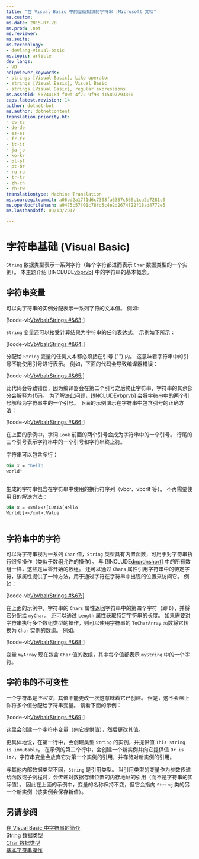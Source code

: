 ```yaml
---
title: "在 Visual Basic 中的基础知识的字符串 |Microsoft 文档"
ms.custom: 
ms.date: 2015-07-20
ms.prod: .net
ms.reviewer: 
ms.suite: 
ms.technology:
- devlang-visual-basic
ms.topic: article
dev_langs:
- VB
helpviewer_keywords:
- strings [Visual Basic], Like operator
- strings [Visual Basic], Visual Basic
- strings [Visual Basic], regular expressions
ms.assetid: 5674418d-f00d-4f72-9f98-d15897793350
caps.latest.revision: 14
author: dotnet-bot
ms.author: dotnetcontent
translation.priority.ht:
- cs-cz
- de-de
- es-es
- fr-fr
- it-it
- ja-jp
- ko-kr
- pl-pl
- pt-br
- ru-ru
- tr-tr
- zh-cn
- zh-tw
translationtype: Machine Translation
ms.sourcegitcommit: a06bd2a17f1d6c7308fa6337c866c1ca2e7281c0
ms.openlocfilehash: a9475c57f01c78fd5c4e2d2674f22f18ad4772e5
ms.lasthandoff: 03/13/2017

---
```

# <a name="string-basics-in-visual-basic"></a>字符串基础 (Visual Basic)
`String` 数据类型表示一系列字符（每个字符都进而表示 `Char` 数据类型的一个实例）。 本主题介绍 [!INCLUDE[vbprvb](../../../../csharp/programming-guide/concepts/linq/includes/vbprvb_md.md)] 中的字符串的基本概念。  
  
## <a name="string-variables"></a>字符串变量  
 可以向字符串的实例分配表示一系列字符的文本值。 例如:   
  
 [!code-vb[VbVbalrStrings #&63;](../../../../visual-basic/language-reference/functions/codesnippet/VisualBasic/string-basics_1.vb)]  
  
 `String` 变量还可以接受计算结果为字符串的任何表达式。 示例如下所示：  
  
 [!code-vb[VbVbalrStrings #&64;](../../../../visual-basic/language-reference/functions/codesnippet/VisualBasic/string-basics_2.vb)]  
  
 分配给 `String` 变量的任何文本都必须括在引号 ("") 内。 这意味着字符串中的引号不能使用引号进行表示。 例如，下面的代码会导致编译器错误：  
  
 [!code-vb[VbVbalrStrings #&65;](../../../../visual-basic/language-reference/functions/codesnippet/VisualBasic/string-basics_3.vb)]  
  
 此代码会导致错误，因为编译器会在第二个引号之后终止字符串，字符串的其余部分会解释为代码。 为了解决此问题，[!INCLUDE[vbprvb](../../../../csharp/programming-guide/concepts/linq/includes/vbprvb_md.md)] 会将字符串中的两个引号解释为字符串中的一个引号。 下面的示例演示在字符串中包含引号的正确方法：  
  
 [!code-vb[VbVbalrStrings #&66;](../../../../visual-basic/language-reference/functions/codesnippet/VisualBasic/string-basics_4.vb)]  
  
 在上面的示例中，字词 `Look` 前面的两个引号会成为字符串中的一个引号。 行尾的三个引号表示字符串中的一个引号和字符串终止符。  
  
 字符串可以包含多行：  
  
```vb  
Dim x = "hello  
world"  
  
```  
  
 生成的字符串包含在字符串中使用的换行符序列（vbcr、vbcrlf 等）。  不再需要使用旧的解决方法：  
  
```vb  
Dim x = <xml><![CDATA[Hello  
World]]></xml>.Value  
  
```  
  
## <a name="characters-in-strings"></a>字符串中的字符  
 可以将字符串视为一系列 `Char` 值，`String` 类型具有内置函数，可用于对字符串执行很多操作（类似于数组允许的操作）。 与 [!INCLUDE[dnprdnshort](../../../../csharp/getting-started/includes/dnprdnshort_md.md)] 中的所有数组一样，这些是从零开始的数组。 还可以通过 `Chars` 属性引用字符串中的特定字符，该属性提供了一种方法，用于通过字符在字符串中出现的位置来访问它。 例如：  
  
 [!code-vb[VbVbalrStrings #&67;](../../../../visual-basic/language-reference/functions/codesnippet/VisualBasic/string-basics_5.vb)]  
  
 在上面的示例中，字符串的 `Chars` 属性返回字符串中的第四个字符（即 `D`），并将它分配给 `myChar`。 还可以通过 `Length` 属性获取特定字符串的长度。 如果需要对字符串执行多个数组类型的操作，则可以使用字符串的 `ToCharArray` 函数将它转换为 `Char` 实例的数组。 例如:   
  
 [!code-vb[VbVbalrStrings #&68;](../../../../visual-basic/language-reference/functions/codesnippet/VisualBasic/string-basics_6.vb)]  
  
 变量 `myArray` 现在包含 `Char` 值的数组，其中每个值都表示 `myString` 中的一个字符。  
  
## <a name="the-immutability-of-strings"></a>字符串的不可变性  
 一个字符串是*不可变*，其值不能更改一次这意味着它已创建。 但是，这不会阻止你将多个值分配给字符串变量。 请看下面的示例：  
  
 [!code-vb[VbVbalrStrings #&69;](../../../../visual-basic/language-reference/functions/codesnippet/VisualBasic/string-basics_7.vb)]  
  
 这里会创建一个字符串变量（向它提供值），然后更改其值。  
  
 更具体地说，在第一行中，会创建类型 `String` 的实例，并提供值 `This string is immutable`。 在示例的第二个行中，会创建一个新实例并向它提供值 `Or is it?`，字符串变量会放弃它对第一个实例的引用，并存储对新实例的引用。  
  
 与其他内部数据类型不同，`String` 是引用类型。 当引用类型的变量作为参数传递给函数或子例程时，会传递对数据存储位置的内存地址的引用（而不是字符串的实际值）。 因此在上面的示例中，变量的名称保持不变，但它会指向 `String` 类的另一个新实例（该实例会保存新值）。  
  
## <a name="see-also"></a>另请参阅  
 [在 Visual Basic 中字符串的简介](../../../../visual-basic/programming-guide/language-features/strings/introduction-to-strings.md)   
 [String 数据类型](../../../../visual-basic/language-reference/data-types/string-data-type.md)   
 [Char 数据类型](../../../../visual-basic/language-reference/data-types/char-data-type.md)   
 [基本字符串操作](http://msdn.microsoft.com/library/8133d357-90b5-4b62-9927-43323d99b6b6)
